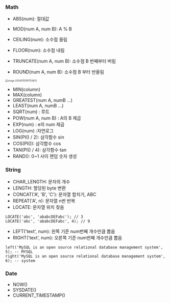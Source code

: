 ### Math

- ABS(num): 절대값
- MOD(num A, num B): A % B
- CEILING(num): 소수점 올림
- FLOOR(num): 소수점 내림

- TRUNCATE(num A, num B): 소수점 B 번째부터 버림

- ROUND(num A, num B): 소수점 B 부터 반올림

<img src="/Users/jungin/Library/Application Support/typora-user-images/image-20240110191753833.png" alt="image-20240110191753833" style="zoom:50%;" />



- MIN(column)
- MAX(column)
- GREATEST(num A, numB ...)
- LEAST(num A, numB ...)
- SQRT(num) : 루트
- POW(num A, num B) : A의 B 제곱
- EXP(num) : e의 num 제곱
-  LOG(num) :자연로그
- SIN(PI() / 2): 삼각함수 sin
- COS(PI()): 삼각함수 cos
- TAN(PI() / 4): 삼각함수 tan
- RAND(): 0~1 사이 랜덤 숫자 생성





### String

- CHAR_LENGTH: 문자의 개수
- LENGTH: 할당된 byte 변환
- CONCAT('A', 'B', 'C'): 문자열 합치기, ABC
- REPEAT('A', n): 문자열 n번 반복
- LOCATE: 문자열 위치 찾음

```
LOCATE('abc', 'ababcDEFabc'); // 3
LOCATE('abc', 'ababcDEFabc', 4); // 9
```

- LEFT('text', num): 왼쪽 기준 num번째 개수만큼 뽑음
- RIGHT('text', num): 오른쪽 기준 num번째 개수만큼 뽑음

```
left('MySQL is an open source relational database management system', 5); -- MYSQL 
right('MySQL is an open source relational database management system', 6); -- system
```





### Date

- NOW()
- SYSDATE()
- CURRENT_TIMESTAMP()